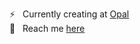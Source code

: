 ⚡ &nbsp; Currently creating at [Opal](https://workwithopal.com)<br>
💬 &nbsp; Reach me [here](https://linkedin.com/in/jordansussman)
